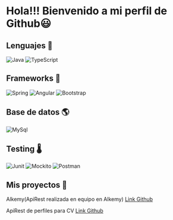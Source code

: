 # Hola!!! Bienvenido a mi perfil de Github😃

## Lenguajes 🦾

![Java](https://svg2raster.fileformat.info/vlz.jsp?svg=%2Flogos%2Fjava%2Fjava-ar21.svg&width=100&height=0)   ![TypeScript](https://svg2raster.fileformat.info/vlz.jsp?svg=%2Flogos%2Ftypescriptlang%2Ftypescriptlang-ar21.svg&width=100&height=0)

## Frameworks 🧰

![Spring](https://svg2raster.fileformat.info/vlz.jsp?svg=%2Flogos%2Fspringio%2Fspringio-ar21.svg&width=100&height=0)  ![Angular](https://svg2raster.fileformat.info/vlz.jsp?svg=%2Flogos%2Fangular%2Fangular-ar21.svg&width=100&height=0) ![Bootstrap](https://svg2raster.fileformat.info/vlz.jsp?svg=%2Flogos%2Fgetbootstrap%2Fgetbootstrap-ar21.svg&width=100&height=0)

## Base de datos 🌎

![MySql](https://svg2raster.fileformat.info/vlz.jsp?svg=%2Flogos%2Fmysql%2Fmysql-ar21.svg&width=100&height=0)

## Testing 🌡

![Junit](https://i.ibb.co/MgfvTX3/junit.png)
![Mockito](https://i.ibb.co/5jQZW6W/aaaaa.png)
![Postman](https://svg2raster.fileformat.info/vlz.jsp?svg=%2Flogos%2Fgetpostman%2Fgetpostman-ar21.svg&width=100&height=0)

## Mis proyectos 💾

Alkemy(ApiRest realizada en equipo en Alkemy) [Link Github](https://github.com/GuidoNicolini/OT249-Server)

ApiRest de perfiles para CV [Link Github](https://github.com/GuidoNicolini/personalResume/tree/master)





![]()

